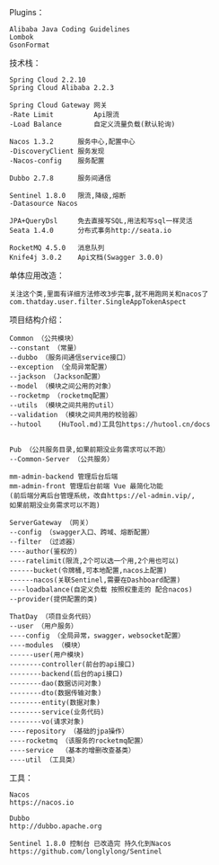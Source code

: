 Plugins：

    Alibaba Java Coding Guidelines
    Lombok
    GsonFormat
    
技术栈：

	Spring Cloud 2.2.10
	Spring Cloud Alibaba 2.2.3

	Spring Cloud Gateway 网关
	-Rate Limit          Api限流
	-Load Balance        自定义流量负载(默认轮询)

	Nacos 1.3.2      服务中心,配置中心
	-DiscoveryClient 服务发现
	-Nacos-config    服务配置

    Dubbo 2.7.8      服务间通信

	Sentinel 1.8.0   限流,降级,熔断
	-Datasource Nacos
	
	JPA+QueryDsl     免去直接写SQL,用法和写sql一样灵活
	Seata 1.4.0      分布式事务http://seata.io

	RocketMQ 4.5.0   消息队列
	Knife4j 3.0.2    Api文档(Swagger 3.0.0)

单体应用改造：

	关注这个类,里面有详细方法修改3步完事,就不用跑网关和nacos了
	com.thatday.user.filter.SingleAppTokenAspect

项目结构介绍：

	Common （公共模块）
	--constant （常量）
	--dubbo （服务间通信service接口）
	--exception （全局异常配置）
	--jackson （Jackson配置）
	--model （模块之间公用的对象）
	--rocketmp （rocketmq配置）
	--utils （模块之间共用的util）
	--validation （模块之间共用的校验器）
	--hutool    (HuTool.md)工具包https://hutool.cn/docs


	Pub （公共服务目录,如果前期没业务需求可以不跑）
	--Common-Server （公共服务）

	mm-admin-backend 管理后台后端
	mm-admin-front 管理后台前端 Vue 最简化功能
	(前后端分离后台管理系统，改自https://el-admin.vip/,
	如果前期没业务需求可以不跑)

	ServerGateway （网关）
	--config （swagger入口、跨域、熔断配置）
	--filter （过滤器）
	----author(鉴权的)
	----ratelimit(限流,2个可以选一个用,2个用也可以)
	------bucket(令牌桶,可本地配置,nacos上配置)
	------nacos(关联Sentinel,需要在Dashboard配置)
	----loadbalance(自定义负载 按照权重走的 配合nacos)
	--provider(提供配置的类)

	ThatDay （项目业务代码）
	--user （用户服务）
	----config （全局异常，swagger，websocket配置）
	----modules （模块）
	------user(用户模块)
	--------controller(前台的api接口)
	--------backend(后台的api接口)
	--------dao(数据访问对象)
	--------dto(数据传输对象)
	--------entity(数据对象)
	--------service(业务代码)
	--------vo(请求对象)
	----repository （基础的jpa操作）
	----rocketmq （该服务的rocketmq配置）
	----service  （基本的增删改查基类）
	----util （工具类）

工具：
    
    Nacos
    https://nacos.io
    
    Dubbo
    http://dubbo.apache.org
    
    Sentinel 1.8.0 控制台 已改造完 持久化到Nacos    
    https://github.com/longlylong/Sentinel
